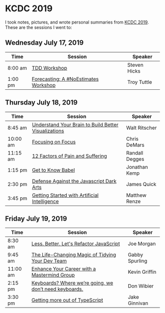 # KCDC 2019
I took notes, pictures, and wrote personal summaries from [KCDC 2019](https://www.kcdc.info). These are the sessions I went to:

## Wednesday July 17, 2019
| Time | Session | Speaker |
| ----------- | ----------- | --- |
| 8:00 am | [TDD Workshop](./notes/tdd-workshop.md) | Steven Hicks |
| 1:00 pm | [Forecasting: A #NoEstimates Workshop](./notes/forecasting-a-noestimates-workshop.md) | Troy Tuttle |

## Thursday July 18, 2019
| Time | Session | Speaker |
| ----------- | ----------- | --- |
| 8:45 am   | [Understand Your Brain to Build Better Visualizations](./notes/understanding-your-brain.md) | Walt Ritscher |
| 10:00 am  | [Focusing on Focus](./notes/focusing-on-focus.md) | Chris DeMars |
| 11:15 am  | [12 Factors of Pain and Suffering](./notes/12-factors.md) | Randall Degges |
| 1:15 pm   | [Get to Know Babel](./notes/get-to-know-babel.md) | Jonathan Kemp |
| 2:30 pm | [Defense Against the Javascript Dark Arts](./notes/defense-against-javascript-dark-arts.md)|James Quick|
| 3:45 pm | [Getting Started with Artificial Intelligence](./notes/getting-started-with-ai.md)|Matthew Renze|

## Friday July 19, 2019
| Time | Session | Speaker |
| ----------- | ----------- | --- |
| 8:30 am | [Less. Better. Let's Refactor JavaScript](./notes/refactor-javascript.md) | Joe Morgan |
| 9:45 am | [The Life-Changing Magic of Tidying Your Dev Team](./notes/tidying-dev-team.md) | Gabby Spurling |
| 11:00 am | [Enhance Your Career with a Mastermind Group](./notes/mastermind-group.md) | Kevin Griffin |
| 2:15 pm | [Keyboards? Where we’re going, we don’t need keyboards.](./notes/keyboards-dont-need-keyboards.md) | Don Wibier |
| 3:30 pm | [Getting more out of TypeScript](./notes/get-more-out-of-typescript.md) | Jake Ginnivan |